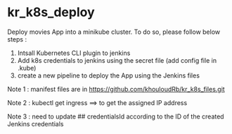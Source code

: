 # kr_k8s_deploy
Deploy movies App into a minikube cluster. To do so, please follow below steps : 
1. Intsall Kubernetes CLI plugin to jenkins
2. Add k8s credentials to jenkins using the secret file (add config file in .kube)
3. create a new pipeline to deploy the App using the Jenkins files

Note 1 : manifest files are in https://github.com/khouloudRb/kr_k8s_files.git

Note 2 : kubectl get ingress ==> to get the assigned IP address

Note 3 : need to update ## credentialsId according to the ID of the created Jenkins credentials
